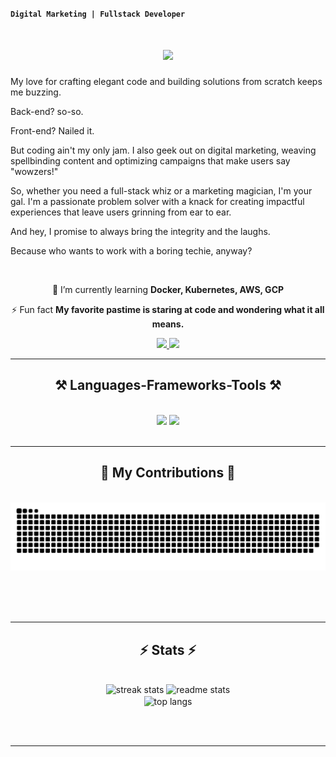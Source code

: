 **`Digital Marketing | Fullstack Developer`**
<h1 align="center">
    <img src="https://readme-typing-svg.herokuapp.com/?font=Righteous&size=35&center=true&vCenter=true&width=500&height=70&duration=4000&lines=Hi+There!+👋;+I'm+Marshal!;" />
</h1>

My love for crafting elegant code and building solutions from scratch keeps me buzzing. 

Back-end? so-so. 

Front-end? Nailed it.

But coding ain't my only jam. I also geek out on digital marketing, weaving spellbinding content and optimizing campaigns that make users say "wowzers!"

So, whether you need a full-stack whiz or a marketing magician, I'm your gal. I'm a passionate problem solver with a knack for creating impactful experiences that leave users grinning from ear to ear.

And hey, I promise to always bring the integrity and the laughs.

Because who wants to work with a boring techie, anyway?


<br/>

<div align="center">
 
 🌱 I’m currently learning **Docker, Kubernetes, AWS, GCP**

⚡ Fun fact **My favorite pastime is staring at code and wondering what it all means.**

 </div>
 
<div align="center"> 
  <a href="mailto:marshalgasong@gmail.com">
    <img src="https://img.shields.io/badge/Gmail-333333?style=for-the-badge&logo=gmail&logoColor=red" />
  </a>
  <a href="https://linkedin.com/in/marshall-nazareth" target="_blank">
    <img src="https://img.shields.io/badge/LinkedIn-0077B5?style=for-the-badge&logo=linkedin&logoColor=white" target="_blank" />
  </a>
</div>

 <hr/>
 
<h2 align="center">⚒️ Languages-Frameworks-Tools ⚒️</h2>
<br/>
<div align="center">
    <img src="https://skillicons.dev/icons?i=nuxtjs,html,css,vscode,github,figma,tailwind,git" />
    <img src="https://skillicons.dev/icons?i=nodejs,python,javascript,typescript,golang,firebase,mongodb,c,mysql,flask,postgresql,postman,laravel" /><br>
</div>

<br/>
<hr/>

<div align="center">
  <h2>🐍 My Contributions 🐍</h2>
  <br>
  <img alt="snake eating my contributions" src="https://raw.githubusercontent.com/gasmarshal/gasmarshal/output/github-contribution-grid-snake.svg" />
  
  <br/><br/><br/>
</div>

<hr/>

<h2 align="center">⚡ Stats ⚡</h2>
<br>
<div align=center>
  <img width=390 src="https://github-readme-streak-stats-salesp07.vercel.app/?user=gasmarshal&count_private=true&theme=react&border_radius=10" alt="streak stats"/>
  <img width=390 src="https://github-readme-stats-salesp07.vercel.app/api?username=gasmarshal&count_private=true&show_icons=true&theme=react&rank_icon=github&border_radius=10" alt="readme stats" />
  <br/>
  <img width=325 align="center" src="https://github-readme-stats-salesp07.vercel.app/api/top-langs/?username=gasmarshal&hide=HTML&langs_count=8&layout=compact&theme=react&border_radius=10&size_weight=0.5&count_weight=0.5&exclude_repo=github-readme-stats" alt="top langs" />
</div>

<br/><br/>

<hr/>

<br/>


<br/>
